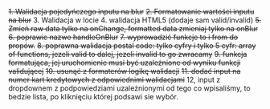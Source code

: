 ~~1. Walidacja pojedyńczego inputu na blur~~
~~2. Formatowanie wartości inputu na blur~~
3. Walidacja w locie
4. walidacja HTML5 (dodaje sam valid/invalid)
~~5. Zmień raw data tylko na onChange, formatted data zmieniaj tylko na onBlur~~
~~6. poprawic nazwe handleOnBlur~~
~~7. wyprowadzić funkcje to i from do propów.~~
~~8. poprawna walidacja postal code: tylko cyfry i tylko 5 cyfr: array of functions, jezeli valid to dalej, jezeli invalid to go zwracamy~~
~~9. funkcja formatująca, jej uruchomienie musi być uzależnione od wyniku funkcji validującej~~
~~10. usunąć z formaterów logikę walidacji~~
   ~~11. dodać input na numer kart kredytowych z odpowiednimi walidacjami~~
12, input z dropdownem z podpowiedziami uzależnionymi od tego co wpisaliśmy, to bedzie lista, po kliknięciu której podsawi sie wybór.
